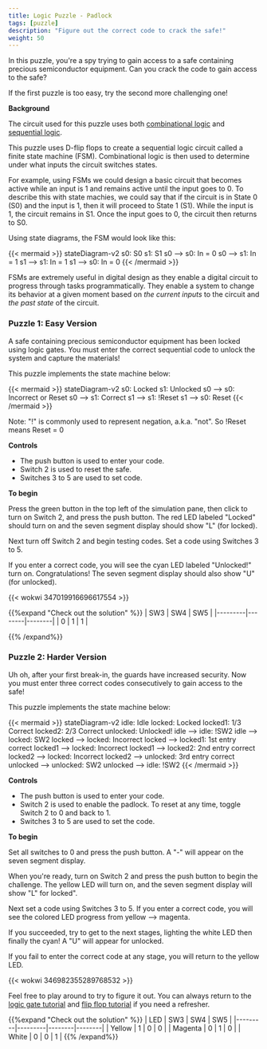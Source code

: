 ```yaml
---
title: Logic Puzzle - Padlock
tags: [puzzle]
description: "Figure out the correct code to crack the safe!"
weight: 50
---
```


In this puzzle, you're a spy trying to gain access to a safe containing precious semiconductor equipment. Can you crack the code to gain access to the safe? 

If the first puzzle is too easy, try the second more challenging one!

**Background**

The circuit used for this puzzle uses both [combinational logic](/digital_design/logic_gates) and [sequential logic](/digital_design/puzzle_flipflop).

This puzzle uses D-flip flops to create a sequential logic circuit called a finite state machine (FSM). Combinational logic is then used to determine under what inputs the circuit switches states. 

For example, using FSMs we could design a basic circuit that becomes active while an input is 1 and remains active until the input goes to 0. To describe this with state machies, we could say that if the circuit is in State 0 (S0) and the input is 1, then it will proceed to State 1 (S1). While the input is 1, the circuit remains in S1. Once the input goes to 0, the circuit then returns to S0.

Using state diagrams, the FSM would look like this:

{{< mermaid >}}
stateDiagram-v2
  s0: S0
  s1: S1
  s0   --> s0: In = 0
  s0   --> s1: In = 1
  s1   --> s1: In = 1
  s1   --> s0: In = 0
{{< /mermaid >}}

FSMs are extremely useful in digital design as they enable a digital circuit to progress through tasks programmatically. They enable a system to change its behavior at a given moment based on *the current inputs* to the circuit and *the past state* of the circuit.

### Puzzle 1: Easy Version

A safe containing precious semiconductor equipment has been locked using logic gates. You must enter the correct sequential code to unlock the system and capture the materials!

This puzzle implements the state machine below:

{{< mermaid >}}
stateDiagram-v2
  s0: Locked
  s1: Unlocked
  s0   --> s0: Incorrect or Reset
  s0   --> s1: Correct
  s1   --> s1: !Reset
  s1   --> s0: Reset
{{< /mermaid >}}

Note: "!" is commonly used to represent negation, a.k.a. "not". So !Reset means Reset = 0

**Controls**
* The push button is used to enter your code.
* Switch 2 is used to reset the safe.
* Switches 3 to 5 are used to set code.

**To begin**

Press the green button in the top left of the simulation pane, then click to turn on Switch 2, and press the push button. The red LED labeled "Locked" should turn on and the seven segment display should show "L" (for locked).

Next turn off Switch 2 and begin testing codes. Set a code using Switches 3 to 5. 

If you enter a correct code, you will see the cyan LED labeled "Unlocked!" turn on. Congratulations! The seven segment display should also show "U" (for unlocked).

{{< wokwi 347019916696617554 >}}
<br>

{{%expand "Check out the solution" %}} 
| SW3     | SW4    | SW5    |
|---------|--------|--------|
| 0       | 1      | 1      |

{{% /expand%}}

### Puzzle 2: Harder Version

Uh oh, after your first break-in, the guards have increased security. Now you must enter three correct codes consecutively to gain access to the safe!

This puzzle implements the state machine below:

{{< mermaid >}}
stateDiagram-v2
  idle: Idle
  locked: Locked
  locked1: 1/3 Correct
  locked2: 2/3 Correct
  unlocked: Unlocked!
  idle   --> idle: !SW2
  idle   --> locked: SW2
  locked --> locked: Incorrect
  locked --> locked1: 1st entry correct
  locked1 --> locked: Incorrect
  locked1 --> locked2: 2nd entry correct
  locked2 --> locked: Incorrect
  locked2 --> unlocked: 3rd entry correct
  unlocked --> unlocked: SW2
  unlocked --> idle: !SW2
{{< /mermaid >}}

**Controls**
* The push button is used to enter your code.
* Switch 2 is used to enable the padlock. To reset at any time, toggle Switch 2 to 0 and back to 1.
* Switches 3 to 5 are used to set the code.

**To begin**

Set all switches to 0 and press the push button. A "-" will appear on the seven segment display.

When you're ready, turn on Switch 2 and press the push button to begin the challenge. The yellow LED will turn on, and the seven segment display will show "L" for locked".

Next set a code using Switches 3 to 5. If you enter a correct code, you will see the colored LED progress from yellow --> magenta.

If you succeeded, try to get to the next stages, lighting the white LED then finally the cyan! A "U" will appear for unlocked. 

If you fail to enter the correct code at any stage, you will return to the yellow LED.

{{< wokwi 346982355289768532 >}}
<br>



Feel free to play around to try to figure it out. You can always return to the [logic gate tutorial](/digital_design/logic_gates) and [flip flop tutorial](/digital_design/puzzle_flipflop) if you need a refresher. 


{{%expand "Check out the solution" %}} | LED     | SW3     | SW4    | SW5    |
|---------|---------|--------|--------|
| Yellow  | 1       | 0      | 0      |
| Magenta | 0       | 1      | 0      |
| White   | 0       | 0      | 1      |
{{% /expand%}}


